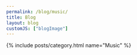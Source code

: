 ```yaml
---
permalink: /blog/music/
title: Blog
layout: blog
customJS: ["blogImage"]
---
```


{% include posts/category.html name="Music" %}